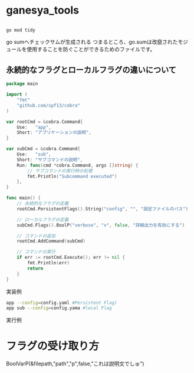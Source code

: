 # ganesya_tools

## 
```bash 
go mod tidy
```
go sumへチェックサムが生成される
つまるところ、go.sumは改竄されたモジュールを使用することを防ぐことができるためのファイルです。



## 永続的なフラグとローカルフラグの違いについて
```go
package main

import (
    "fmt"
    "github.com/spf13/cobra"
)

var rootCmd = &cobra.Command{
    Use:   "app",
    Short: "アプリケーションの説明",
}

var subCmd = &cobra.Command{
    Use:   "sub",
    Short: "サブコマンドの説明",
    Run: func(cmd *cobra.Command, args []string) {
        // サブコマンドの実行時の処理
        fmt.Println("Subcommand executed")
    },
}

func main() {
    // 永続的なフラグの定義
    rootCmd.PersistentFlags().String("config", "", "設定ファイルのパス")

    // ローカルフラグの定義
    subCmd.Flags().BoolP("verbose", "v", false, "詳細出力を有効にする")

    // コマンドの追加
    rootCmd.AddCommand(subCmd)

    // コマンドの実行
    if err := rootCmd.Execute(); err != nil {
        fmt.Println(err)
        return
    }
}
```
実装例
```bash
app --config=config.yaml #Persistent Flag)
app sub --config=config.yama #local Flag
```
実行例


# フラグの受け取り方
BoolVarP(&filepath,"path","p",false,"これは説明文でしゅ")
